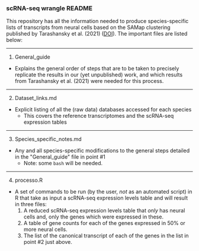 ### scRNA-seq wrangle README
This repository has all the information needed to produce species-specific lists of transcripts from neural cells based on the SAMap clustering published by Tarashansky et al. (2021) ([DOI](10.7554/elife.66747)). The important files are listed below:
***
1. General_guide
  * Explains the general order of steps that are to be taken to precisely replicate the results in our (yet unpublished) work, and which results from Tarashansky et al. (2021) were needed for this process.
***
2. Dataset_links.md
  * Explicit listing of all the (raw data) databases accessed for each species
    * This covers the reference transcriptomes and the scRNA-seq expression tables
***
3. Species_specific_notes.md
  * Any and all species-specific modifications to the general steps detailed in the "General_guide" file in point #1
    * Note: some `bash` will be needed.
***
4. processo.R
  * A set of commands to be run (by the user, *not* as an automated script) in R that take as input a scRNA-seq expression levels table and will result in three files:
    1. A reduced scRNA-seq expression levels table that *only* has neural cells and, only the genes which were expressed in these.
    2. A table of gene counts for each of the genes expressed in 50% or more neural cells.
    3. The list of the canonical transcript of each of the genes in the list in point #2 just above.